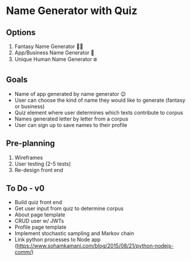 # Name Generator with Quiz

## Options
1. Fantasy Name Generator 🧚‍♂️
2. App/Business Name Generator 📱
3. Unique Human Name Generator ❄️

## Goals
- Name of app generated by name generator 😉
- User can choose the kind of name they would like to generate (fantasy or business)
- Quiz element where user determines which texts contribute to corpus
- Names generated letter by letter from a corpus
- User can sign up to save names to their profile

## Pre-planning
1. Wireframes
2. User testing (2-5 tests)
3. Re-design front end

## To Do - v0
- Build quiz front end
- Get user input from quiz to determine corpus
- About page template
- CRUD user w/ JWTs
- Profile page template
- Implement stochastic sampling and Markov chain
- Link python processes to Node app (https://www.sohamkamani.com/blog/2015/08/21/python-nodejs-comm/)
